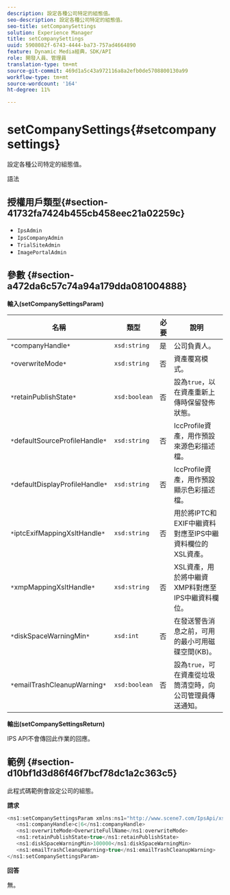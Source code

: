 ```yaml
---
description: 設定各種公司特定的組態值。
seo-description: 設定各種公司特定的組態值。
seo-title: setCompanySettings
solution: Experience Manager
title: setCompanySettings
uuid: 5908082f-6743-4444-ba73-757ad4664890
feature: Dynamic Media經典，SDK/API
role: 開發人員、管理員
translation-type: tm+mt
source-git-commit: 469d1a5c43a972116a8a2efb0de5708800130a99
workflow-type: tm+mt
source-wordcount: '164'
ht-degree: 11%

---
```



# setCompanySettings{#setcompanysettings}

設定各種公司特定的組態值。

語法

## 授權用戶類型{#section-41732fa7424b455cb458eec21a02259c}

* `IpsAdmin`
* `IpsCompanyAdmin`
* `TrialSiteAdmin`
* `ImagePortalAdmin`

## 參數 {#section-a472da6c57c74a94a179dda081004888}

**輸入(setCompanySettingsParam)**

| 名稱 | 類型 | 必要 | 說明 |
|---|---|---|---|
| `*`companyHandle`*` | `xsd:string` | 是 | 公司負責人。 |
| `*`overwriteMode`*` | `xsd:string` | 否 | 資產覆寫模式。 |
| `*`retainPublishState`*` | `xsd:boolean` | 否 | 設為`true`，以在資產重新上傳時保留發佈狀態。 |
| `*`defaultSourceProfileHandle`*` | `xsd:string` | 否 | IccProfile資產，用作預設來源色彩描述檔。 |
| `*`defaultDisplayProfileHandle`*` | `xsd:string` | 否 | IccProfile資產，用作預設顯示色彩描述檔。 |
| `*`iptcExifMappingXsltHandle`*` | `xsd:string` | 否 | 用於將IPTC和EXIF中繼資料對應至IPS中繼資料欄位的XSL資產。 |
| `*`xmpMappingXsltHandle`*` | `xsd:string` | 否 | XSL資產，用於將中繼資XMP料對應至IPS中繼資料欄位。 |
| `*`diskSpaceWarningMin`*` | `xsd:int` | 否 | 在發送警告消息之前，可用的最小可用磁碟空間(KB)。 |
| `*`emailTrashCleanupWarning`*` | `xsd:boolean` | 否 | 設為`true`，可在資產從垃圾筒清空時，向公司管理員傳送通知。 |

**輸出(setCompanySettingsReturn)**

IPS API不會傳回此作業的回應。

## 範例 {#section-d10bf1d3d86f46f7bcf78dc1a2c363c5}

此程式碼範例會設定公司的組態。

**請求**

```java
<ns1:setCompanySettingsParam xmlns:ns1="http://www.scene7.com/IpsApi/xsd/2008-01-15">
   <ns1:companyHandle>c|6</ns1:companyHandle>
   <ns1:overwriteMode>OverwriteFullName</ns1:overwriteMode>
   <ns1:retainPublishState>true</ns1:retainPublishState>
   <ns1:diskSpaceWarningMin>100000</ns1:diskSpaceWarningMin>
   <ns1:emailTrashCleanupWarning>true</ns1:emailTrashCleanupWarning>
</ns1:setCompanySettingsParam>
```

**回答**

無。
